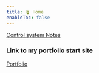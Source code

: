 ```yaml
---
title: 🪴 Home 
enableToc: false
---
```


[Control system Notes](control_systems/控制系統)


### Link to my portfolio start site
[Portfolio](portfolio/_index.md)

